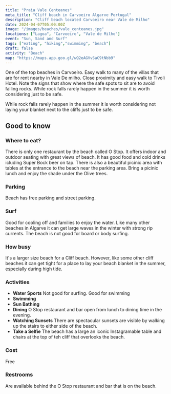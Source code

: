 ```yaml
---
title: "Praia Vale Centeanes"
meta_title: "Cliff beach in Carvoeiro Algarve Portugal"
description: "Cliff beach located Carvoeiro near Vale de Milho"
date: 2024-04-07T05:00:00Z
image: "/images/beaches/vale_centeanes.jpg"
locations: ["Lagoa", "Carvoeiro", "Vale de Milho"]
event: "Sun, Sand and Surf"
tags: ["eating", "hiking","swimming", "beach"]
draft: false
activity: "Beach"
map: "https://maps.app.goo.gl/wQ2eAGVvSaC9tNbb9"
---
```


One of the top beaches in Carvoeiro.  Easy walk to many of the villas that are for rent nearby in Vale De milho.   Close proximity and easy walk to Tivoli Hotel.  Note the signs that show where the safe spots to sit are to avoid falling rocks. While rock falls rarely happen in the summer it is worth considering just to be safe. 

While rock falls rarely happen in the summer it is worth considering not laying your blanket next to the cliffs just to be safe.  


## Good to know

### Where to eat?

There is only one restaurant by the beach called O Stop.  It offers indoor and outdoor seating with great views of beach. It has good food and cold drinks icluding Super Bock beer on tap. There is also a beautiful picinic area with tables at the entrance to the beach near the parking area.  Bring a picinic lunch and enjoy the shade under the Olive trees.

### Parking

Beach has free parking and street parking. 

### Surf

Good for cooling off and families to enjoy the water.   Like many other beaches in Algarve it can get large waves in the winter with strong rip currents.  The beach is not good for board or body surfing.

### How busy

It's a larger size beach for a Cliff beach. However, like some other cliff beaches it can get tight for a place to lay your beach blanket in the summer, especially during high tide.

### Activities

- **Water Sports**  Not good for surfing.  Good for swimming
- **Swimming**
- **Sun Bathing**
- **Dining** O Stop restaurant and bar open from lunch to dining time in the evening.
- **Watching Sunsets**  There are spectacular sunsets are visible by walking up the stairs to either side of the beach.
- **Take a Selfie**  The beach has a large an iconic Instagramable table and chairs at the top of teh cliff that overlooks the beach.  

###  Cost

Free

### Restrooms

Are available behind the O Stop restaurant and bar that is on the beach.  